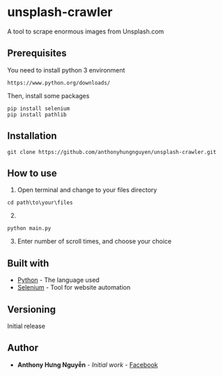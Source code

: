 # unsplash-crawler
A tool to scrape enormous images from Unsplash.com
## Prerequisites
You need to install python 3 environment
```
https://www.python.org/downloads/
```
Then, install some packages
```
pip install selenium
pip install pathlib
```
## Installation
```
git clone https://github.com/anthonyhungnguyen/unsplash-crawler.git
```
## How to use
1. Open terminal and change to your files directory
```
cd path\to\your\files
```
2. 
```
python main.py
```
3. Enter number of scroll times, and choose your choice
## Built with
* [Python](https://www.python.org/) - The language used
* [Selenium](https://www.seleniumhq.org/) - Tool for website automation
## Versioning
Initial release
## Author
* **Anthony Hưng Nguyễn** - *Initial work* - [Facebook](https://facebook.com/)
